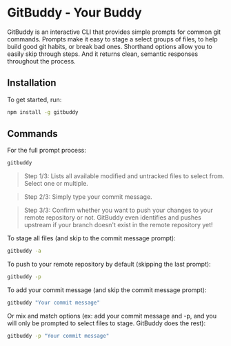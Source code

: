 
# GitBuddy - Your Buddy

GitBuddy is an interactive CLI that provides simple prompts for common git commands. Prompts make it easy to stage a select groups of files, to help build good git habits, or break bad ones. Shorthand options allow you to easily skip through steps. And it returns clean, semantic responses throughout the process.

## Installation

To get started, run:

```bash
npm install -g gitbuddy
```

## Commands

For the full prompt process:

```bash
gitbuddy
```
> Step 1/3: Lists all available modified and untracked files to select from. Select one or multiple.



> Step 2/3: Simply type your commit message.



> Step 3/3: Confirm whether you want to push your changes to your remote repository or not. GitBuddy even identifies and pushes upstream if your branch doesn't exist in the remote repository yet!

To stage all files (and skip to the commit message prompt):

```bash
gitbuddy -a
```

To push to your remote repository by default (skipping the last prompt):

```bash
gitbuddy -p
```

To add your commit message (and skip the commit message prompt):

```bash
gitbuddy "Your commit message"
```

Or mix and match options (ex: add your commit message and -p, and you will only be prompted to select files to stage. GitBuddy does the rest):

```bash
gitbuddy -p "Your commit message"
```
